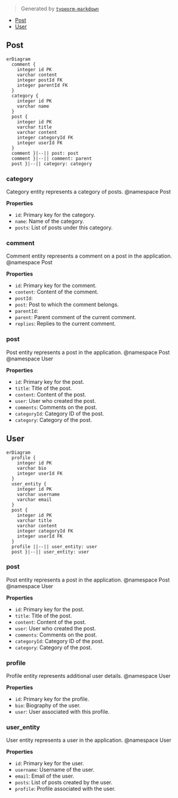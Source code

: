> Generated by [`typeorm-markdown`](https://github.com/hermin9804/typeorm-markdown)



- [Post](#post)
- [User](#user)


## Post

```mermaid
erDiagram
  comment {
    integer id PK
    varchar content
    integer postId FK
    integer parentId FK
  }
  category {
    integer id PK
    varchar name
  }
  post {
    integer id PK
    varchar title
    varchar content
    integer categoryId FK
    integer userId FK
  }
  comment }|--|| post: post
  comment }|--|| comment: parent
  post }|--|| category: category
```

### category

Category entity represents a category of posts.
@namespace Post

**Properties**

  - `id`: Primary key for the category.
  - `name`: Name of the category.
  - `posts`: List of posts under this category.


### comment

Comment entity represents a comment on a post in the application.
@namespace Post

**Properties**

  - `id`: Primary key for the comment.
  - `content`: Content of the comment.
  - `postId`: 
  - `post`: Post to which the comment belongs.
  - `parentId`: 
  - `parent`: Parent comment of the current comment.
  - `replies`: Replies to the current comment.


### post

Post entity represents a post in the application.
@namespace Post
@namespace User

**Properties**

  - `id`: Primary key for the post.
  - `title`: Title of the post.
  - `content`: Content of the post.
  - `user`: User who created the post.
  - `comments`: Comments on the post.
  - `categoryId`: Category ID of the post.
  - `category`: Category of the post.


## User

```mermaid
erDiagram
  profile {
    integer id PK
    varchar bio
    integer userId FK
  }
  user_entity {
    integer id PK
    varchar username
    varchar email
  }
  post {
    integer id PK
    varchar title
    varchar content
    integer categoryId FK
    integer userId FK
  }
  profile ||--|| user_entity: user
  post }|--|| user_entity: user
```

### post

Post entity represents a post in the application.
@namespace Post
@namespace User

**Properties**

  - `id`: Primary key for the post.
  - `title`: Title of the post.
  - `content`: Content of the post.
  - `user`: User who created the post.
  - `comments`: Comments on the post.
  - `categoryId`: Category ID of the post.
  - `category`: Category of the post.


### profile

Profile entity represents additional user details.
@namespace User

**Properties**

  - `id`: Primary key for the profile.
  - `bio`: Biography of the user.
  - `user`: User associated with this profile.


### user_entity

User entity represents a user in the application.
@namespace User

**Properties**

  - `id`: Primary key for the user.
  - `username`: Username of the user.
  - `email`: Email of the user.
  - `posts`: List of posts created by the user.
  - `profile`: Profile associated with the user.

